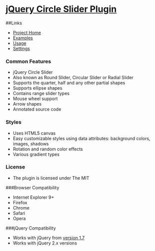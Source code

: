 # [jQuery Circle Slider Plugin](http://no81no.github.io/circle-slider/index.html)


##Links
- [Project Home](http://no81no.github.io/circle-slider/index.html)
- [Examples](http://no81no.github.io/circle-slider/html/demo.html)
- [Usage](http://no81no.github.io/circle-slider/html/usage.html)
- [Settings](http://no81no.github.io/circle-slider/html/settings.html)

### Common Features
- jQuery Circle Slider
- Also known as Round Slider, Circular Slider or Radial Slider
- Supports the quarter, half and any other partial shapes
- Supports ellipse shapes
- Contains range slider types
- Mouse wheel support
- Arrow shapes
- Annotated source code

### Styles
- Uses HTML5 canvas
- Easy customizable styles using data attributes: background colors, images, shadows
- Rotation and random color effects
- Various gradient types

### License
- The plugin is licensed under The MIT

###Browser Compatibility
- Internet Explorer 9+
- Firefox
- Chrome
- Safari
- Opera

###jQuery Compatibility
- Works with jQuery from [version 1.7](http://code.jquery.com/jquery-1.7.min.js)
- Works with jQuery 2.x versions
